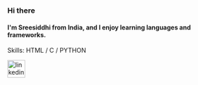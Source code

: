 ### Hi there 
#### I'm Sreesiddhi from India, and I enjoy learning languages and frameworks. 


Skills:  HTML / C / PYTHON


[<img src='https://cdn.jsdelivr.net/npm/simple-icons@3.0.1/icons/linkedin.svg' alt='linkedin' height='40'>](https://www.linkedin.com/in/www.linkedin.com/in/sreesiddhi-s/)  
